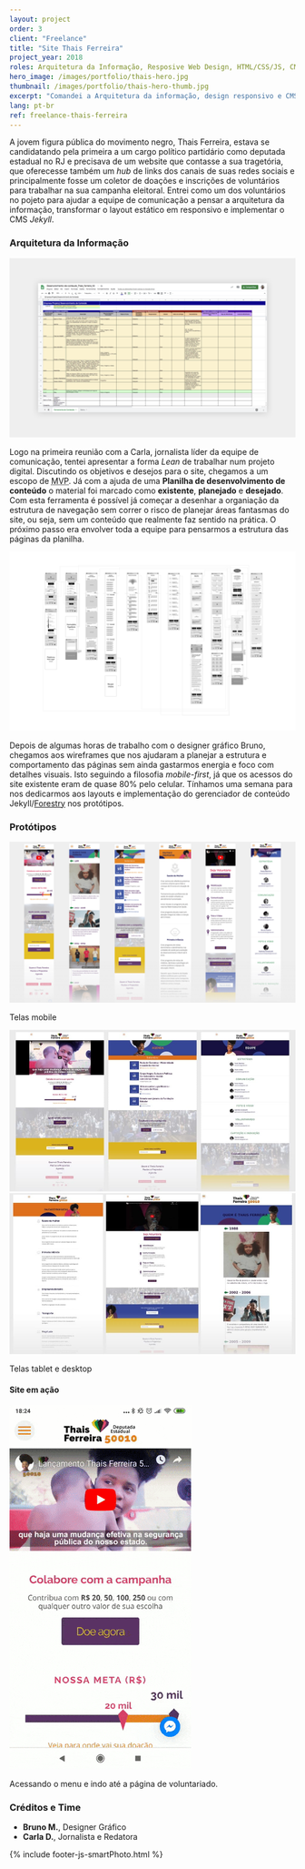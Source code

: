 ```yaml
---
layout: project
order: 3
client: "Freelance"
title: "Site Thais Ferreira"
project_year: 2018
roles: Arquitetura da Informação, Resposive Web Design, HTML/CSS/JS, CMS Jekyll
hero_image: /images/portfolio/thais-hero.jpg
thumbnail: /images/portfolio/thais-hero-thumb.jpg
excerpt: "Comandei a Arquitetura da informação, design responsivo e CMS do site da candidata à deputada estadual no RJ, que ajudou a coletar mais de R$78 mil em doações na campanha de 2018"
lang: pt-br
ref: freelance-thais-ferreira
---
```


<p class="ph2 f3 f2-ns lh-copy measure center tl tl-m tc-ns">A jovem figura pública do movimento negro, Thais Ferreira, estava se candidatando pela primeira a um cargo político partidário como deputada estadual no RJ e precisava de um website que contasse a sua tragetória, que oferecesse também um <em>hub</em> de links dos canais de suas redes sociais e principalmente fosse um coletor de doações e inscrições de voluntários para trabalhar na sua campanha eleitoral. Entrei como um dos voluntários no pojeto para ajudar a equipe de comunicação a pensar a arquitetura da informação, transformar o layout estático em responsivo e implementar o CMS <em>Jekyll</em>.</p>

<h3 class="ph2 f2 f1-ns fw2 mv0 pt4 pt5-ns pb3 black-40 tc">Arquitetura da Informação</h3>
<div class="cf ph2-ns">
  <div class="fl w-100 w-100-m w-50-ns ph4">
    <a href="/images/portfolio/thais-planilha.png" class="js-smartPhoto mv3" data-group="ai">
      <img src="/images/portfolio/thais-planilha.png" alt="Planilha de conteúdo do site" class="dib" />
    </a>
  </div>
  <div class="fl w-100 w-100-m w-50-ns ph2 ph2-m ph0-ns">
    <p class="f4 f3-ns lh-copy black-50 measure center mt0">Logo na primeira reunião com a Carla, jornalista líder da equipe de comunicação, tentei apresentar a forma <em>Lean</em> de trabalhar num projeto digital. Discutindo os objetivos e desejos para o site, chegamos a um escopo de <abbr title="Minimum Viable Product">MVP</abbr>. Já com a ajuda de uma <strong>Planilha de desenvolvimento de conteúdo</strong> o material foi marcado como <strong>existente</strong>, <strong>planejado</strong> e <strong>desejado</strong>. Com esta ferramenta é possível já começar a desenhar a organiação da estrutura de navegação sem correr o risco de planejar áreas fantasmas do site, ou seja, sem um conteúdo que realmente faz sentido na prática. O próximo passo era envolver toda a equipe para pensarmos a estrutura das páginas da planilha.</p>
  </div>
</div>

<div class="tl tl-m tc-ns">
  <img src="/images/portfolio/thais-wireframes.png" alt="Wireframes" class="dib" />
  <p class="f4 f3-ns measure center lh-copy black-50 mv1 mh0 ph2 ph0-ns">Depois de algumas horas de trabalho com o designer gráfico Bruno, chegamos aos wireframes que nos ajudaram a planejar a estrutura e comportamento das páginas sem ainda gastarmos energia e foco com detalhes visuais. Isto seguindo a filosofia <em>mobile-first</em>, já que os acessos do site existente eram de quase 80% pelo celular. Tínhamos uma semana para nos dedicarmos aos layouts e implementação do gerenciador de conteúdo Jekyll/<a href="https://forestry.io/" class="link hot-pink hover-black underline-hover" target="_blank">Forestry</a> nos protótipos.</p>
</div>

<h3 class="ph2 f2 f1-ns fw2 mv0 pt4 pt5-ns pb3 black-40 tc">Protótipos</h3>
<a href="/images/portfolio/thais-prototipos-mobile.png" class="js-smartPhoto mv2" data-group="prototipos">
  <img src="/images/portfolio/thais-prototipos-mobile.png" alt="Telas para celular" class="dib" />
</a>
<p class="f3 tc black-50 mt0 mb3">Telas mobile</p>

<div class="cf ph2-ns mt4">
  <div class="fl w-100 w-100-m w-50-ns ph2 ph2-m ph1-ns">
    <a href="/images/portfolio/thais-prototipos-a.png" class="js-smartPhoto mv2" data-group="prototipos">
      <img src="/images/portfolio/thais-prototipos-a-small.jpg" alt="Telas para tablet e desktop" class="dib" />
    </a>
  </div>
  <div class="fl w-100 w-100-m w-50-ns ph2 ph2-m ph1-ns">
    <a href="/images/portfolio/thais-prototipos-b.png" class="js-smartPhoto mv2" data-group="prototipos">
      <img src="/images/portfolio/thais-prototipos-b-small.jpg" alt="Outras telas para tablet e desktop" class="dib" />
    </a>
  </div>
</div>
<p class="f3 tc black-50 mt0 mb3">Telas tablet e desktop</p>

<h4 class="ph2 f2 f1-ns fw2 mv0 pt4 pt5-ns pb3 black-40 tc">Site em ação</h4>

<div class="center w-100 ph2-ns tc">
  <img src="/images/portfolio/thais-menu.gif" alt="Abrindo menu e indo para a página de voluntários" class="dib" />
  <p class="f3 tc black-50 mt0 mb3">Acessando o menu e indo até a página de voluntariado.</p>
</div>

<section class="tc">
  <h3 class="f3 f2-ns fw2 mv0 pt4 pt5-ns pb1 black-40">Créditos e Time</h3>
  <ul class="lh-copy black-50 f4 list pa0">
    <li><strong>Bruno M.</strong>, Designer Gráfico</li>
    <li><strong>Carla D.</strong>, Jornalista e Redatora</li>
  </ul>
</section>

{% include footer-js-smartPhoto.html %}
